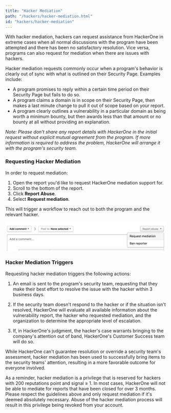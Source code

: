 ```yaml
---
title: "Hacker Mediation"
path: "/hackers/hacker-mediation.html"
id: "hackers/hacker-mediation"
---
```


With hacker mediation, hackers can request assistance from HackerOne in extreme cases when all normal discussions with the program have been attempted and there has been no satisfactory resolution. Vice versa, programs can also request for mediation when there are issues with hackers.

Hacker mediation requests commonly occur when a program's behavior is clearly out of sync with what is outlined on their Security Page. Examples include:
* A program promises to reply within a certain time period on their Security Page but fails to do so.
* A program claims a domain is in scope on their Security Page, then makes a last minute change to pull it out of scope based on your report.
* A program clearly outlines a vulnerability in a particular domain as being worth a minimum bounty, but then awards less than that amount or no bounty at all without providing an explanation.

*Note: Please don't share any report details with HackerOne in the initial request without explicit mutual agreement from the program. If more information is required to address the problem, HackerOne will arrange it with the program's security team.*

### Requesting Hacker Mediation
In order to request mediation:
1. Open the report you'd like to request HackerOne mediation support for.
2. Scroll to the bottom of the report.
3. Click **Report Abuse**.
4. Select **Request mediation**.

This will trigger a workflow to reach out to both the program and the relevant hacker.

![examples-of-misconduct-1](./images/examples-of-misconduct-1.png)

### Hacker Mediation Triggers
Requesting hacker mediation triggers the following actions:
1) An email is sent to the program's security team, requesting that they make their best effort to resolve the issue with the hacker within 3 business days.

2) If the security team doesn't respond to the hacker or if the situation isn't resolved, HackerOne will evaluate all available information about the vulnerability report, the hacker who requested mediation, and the organization to determine the appropriate level of escalation.

3) If, in HackerOne's judgment, the hacker's case warrants bringing to the company's attention out of band, HackerOne's Customer Success team will do so.

While HackerOne can't guarantee resolution or override a security team's assessment, hacker mediation has been used to successfully bring items to the security teams' attention, resulting in a more favorable outcome for everyone involved.

As a reminder, hacker mediation is a privilege that is reserved for hackers with 200 reputations point and signal ≥ 1. In most cases, HackerOne will not be able to mediate for reports that have been closed for over 3 months. Please respect the guidelines above and only request mediation if it's deemed absolutely necessary. Abuse of the hacker mediation process will result in this privilege being revoked from your account.
